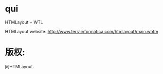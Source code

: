 qui
===

HTMLayout + WTL 

HTMLayout website: http://www.terrainformatica.com/htmlayout/main.whtm


版权:
===
同HTMLayout.


